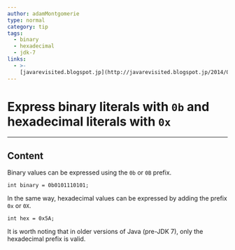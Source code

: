 ```yaml
---
author: adamMontgomerie
type: normal
category: tip
tags:
  - binary
  - hexadecimal
  - jdk-7
links:
  - >-
    [javarevisited.blogspot.jp](http://javarevisited.blogspot.jp/2014/04/10-jdk-7-features-to-revisit-before-you.html){website}
---
```


# Express binary literals with `0b` and hexadecimal literals with `0x`


---

## Content

Binary values can be expressed using the `0b` or `0B` prefix.

```plain-text
int binary = 0b0101110101;
```

In the same way, hexadecimal values can be expressed by adding the prefix `0x` or `0X`.

```plain-text
int hex = 0x5A;
```

It is worth noting that in older versions of Java (pre-JDK 7), only the hexadecimal prefix is valid.
